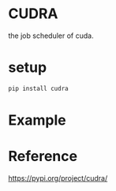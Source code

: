 # CUDRA
the job scheduler of cuda.

# setup

```bash
pip install cudra
```


# Example


# Reference
https://pypi.org/project/cudra/
